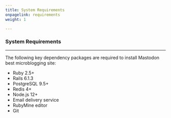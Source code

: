 ```yaml
---
title: System Requirements
onpagelink: requirements
weight: 1

---
```



### System Requirements
-------------------

The following key dependency packages are required to install Mastodon best microblogging site:

*   Ruby 2.5+
*   Rails 6.1.3
*   PostgreSQL 9.5+
*   Redis 4+
*   Node.js 12+
*   Email delivery service
*   RubyMine editor
*   Git